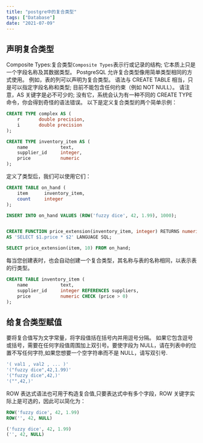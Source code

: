 ```yaml
---
title: "postgre中的复合类型"
tags: ["Database"]
date: "2021-07-09"
---
```


## 声明复合类型

Composite Types:复合类型`Composite Types`表示行或记录的结构; 它本质上只是一个字段名称及其数据类型。 PostgreSQL 允许复合类型像用简单类型相同的方式使用。 例如，表的列可以声明为复合类型。
语法与 CREATE TABLE 相当，只是可以指定字段名称和类型; 目前不能包含任何约束（例如 NOT NULL）。 请注意，AS 关键字是必不可少的; 没有它，系统会认为有一种不同的 CREATE TYPE 命令，你会得到奇怪的语法错误。
以下是定义复合类型的两个简单示例：

```sql
CREATE TYPE complex AS (
    r       double precision,
    i       double precision
);

CREATE TYPE inventory_item AS (
    name            text,
    supplier_id     integer,
    price           numeric
);
```

定义了类型后，我们可以使用它们：

```sql
CREATE TABLE on_hand (
    item      inventory_item,
    count     integer
);

INSERT INTO on_hand VALUES (ROW('fuzzy dice', 42, 1.99), 1000);


CREATE FUNCTION price_extension(inventory_item, integer) RETURNS numeric
AS 'SELECT $1.price * $2' LANGUAGE SQL;

SELECT price_extension(item, 10) FROM on_hand;
```

每当您创建表时，也会自动创建一个复合类型，其名称与表的名称相同，以表示表的行类型。

```sql
CREATE TABLE inventory_item (
    name            text,
    supplier_id     integer REFERENCES suppliers,
    price           numeric CHECK (price > 0)
);
```

## 给复合类型赋值

要将复合值写为文字常量，将字段值括在括号内并用逗号分隔。 如果它包含逗号或括号，需要在任何字段值周围加上双引号。要使字段为 NULL，请在列表中的位置不写任何字符,如果您想要一个空字符串而不是 NULL，请写双引号.

```sql
'( val1 , val2 , ... )'
'("fuzzy dice",42,1.99)'
'("fuzzy dice",42,)'
'("",42,)'
```

ROW 表达式语法也可用于构造复合值,只要表达式中有多个字段，ROW 关键字实际上是可选的，因此可以简化为：

```sql
ROW('fuzzy dice', 42, 1.99)
ROW('', 42, NULL)

('fuzzy dice', 42, 1.99)
('', 42, NULL)
```

<!-- tudo -->
